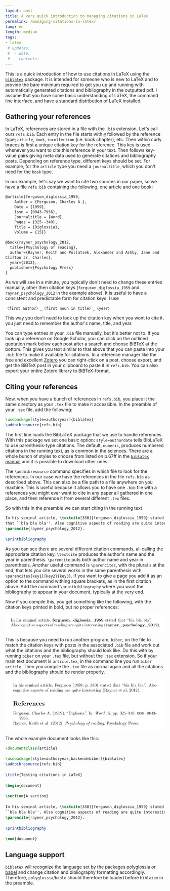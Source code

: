 ```yaml
---
layout: post
title: A very quick introduction to managing citations in LaTeX
permalink: /managing-citations-in-latex/
lang: en
length: medium
tags: 
- latex
 # updates:
 #  - date:
 #    contents:
---
```


This is a quick introduction of how to use citations in LaTeX using the [`biblatex`](https://www.ctan.org/pkg/biblatex) package. It is intended for someone who is new to LaTeX and to provide the bare minimum required to get you up and running with automatically generated citations and bibliography in the outputted pdf. I assume that you have some basic understanding of LaTeX, the command line interface, and have a [standard distribution of LaTeX](https://www.latex-project.org/get/) installed.

## Gathering your references

In LaTeX, references are stored in a file with the `.bib` extension. Let's call ours `refs.bib`. Each entry in the file starts with `@` followed by the reference type; `article`, `book`, `incollection` (i.e. book chapter), etc. Then within curly braces is first a unique citation key for the reference. This key is used whenever you want to cite this reference in your text. Then follows key-value pairs giving meta data used to generate citations and bibliography posts. Depending on reference type, different keys should be set. For example, for the `article` type you need a `journaltitle`, which you don't need for the `book` type. 

In our example, let's say we want to cite two sources in our paper, so we have a file `refs.bib` containing the following, one article and one book:

```
@article{ferguson_diglossia_1959,
	Author = {Ferguson, Charles A.},
	Date = {1959},
	Issn = {0043-7956},
	Journaltitle = {Word},
	Pages = {325--340},
	Title = {Diglossia},
	Volume = {15}}

@book{rayner_psychology_2012,
  title={Psychology of reading},
  author={Rayner, Keith and Pollatsek, Alexander and Ashby, Jane and Clifton Jr, Charles},
  year={2012},
  publisher={Psychology Press}
}
```

As we will see in a minute, you typically don't need to change these entries manually, other then citation keys (`ferguson_diglossia_1959` and `rayner_psychology_2012` in the example above). It is useful to have a consistent and predictable form for citation keys. I use 

```
〈first author〉_〈first noun in title〉_〈year〉
```

This way you don't need to look up the citation key when you wont to cite it, you just need to remember the author's name, title, and year.

You can type entries in your `.bib` file manually, but it's better not to. If you look up a reference on Google Scholar, you can click on the outlined quotation mark below each post after a search and choose BiBTeX at the bottom. This gives you text similar to that above that you can paste into your `.bib` file to make it available for citations. In a reference manager like the free and excellent [Zotero](http://www.zoteri.org) you can right-click on a post, choose export, and get the BiBTeX post in your clipboard to paste it in `refs.bib`. You can also export your entire Zotero library to BiBTeX-format.

## Citing your references

Now, when you have a bunch of references in `refs.bib`, you place it the same directory as your `.tex` file to make it accessible. In the preamble of your `.tex` file, add the following:


``` tex
\usepackage[style=authoryear]{biblatex}
\addbibresource{refs.bib}
```

The first line loads the BibLaTeX package that we use to handle references. With this package we set one basic option: `style=authordate` tells BibLaTeX to use parenthesis-type citations. The default, `numeric`, produces numbered citations in the running text, as is common in the sciences. There are a whole bunch of styles to choose from listed on p.67ff in the [`biblatex` manual](http://mirrors.ctan.org/macros/latex/contrib/biblatex/doc/biblatex.pdf) and it is possible to download other ones. 


The `\addbibresource` command specifies in which file to look for the references. In our case we have the references in the file `refs.bib` as described above. This can also be a file path to a file anywhere on you machine. This is useful because it allows you to have one `.bib` file with a references you might ever want to cite in any paper all gathered in one place, and then reference it from several different `.tex` files.

So with this in the preamble we can start citing in the running text

```tex
In his seminal article, \textcite[330]{ferguson_diglossia_1959} stated
that ``bla bla bla''. Also cognitive aspects of reading are quite interesting
\parencite{rayner_psychology_2012}.

\printbibliography
```

As you can see there are several different citation commands, all calling the appropriate citation key. `\textcite` produces the author's name and the year in parenthesis. `\parencite` puts both author name and year in parenthesis. Another useful command is `\parencites`, with the plural `s` at the end, that lets you cite several works in the same parenthesis with `\parencites{key1}{key2}{key3}`. If you want to give a page you add it as an option to the command withing square brackets, as in the first citation above. Add the command `\printbibliography` where you want the bibliography to appear in your document, typically at the very end.

Now if you compile this, you get something like the following, with the citation keys printed in bold, but no proper references:

![Pdf pre-biber](/images/2019-02-16/pre-biber.png)

This is because you need to run another program, `biber`, on the file to match the citation keys with posts in the associated `.bib` file and work out what the citations and the bibliography should look like. Do this with by running `biber` on your `.tex` file, but without the `.tex` extension. So if your main text document is `article.tex`, in the command line you run `biber article`. Then you compile the `.tex` file as normal again and all the citations and the bibliography should be render properly.


![Pdf post-biber](/images/2019-02-16/post-biber.png)

The whole example document looks like this:

```tex
\documentclass{article}

\usepackage[style=authoryear,backend=biber]{biblatex}
\addbibresource{refs.bib}

\title{Testing citations in LaTeX}

\begin{document}

\section{A section}

In his seminal article, \textcite[330]{ferguson_diglossia_1959} stated that
``bla bla bla''. Also cognitive aspects of reading are quite interesting
\parencite{rayner_psychology_2012}.

\printbibliography

\end{document}
```

## Language support

`biblatex` will recognize the language set by the packages [polyglossia](https://www.ctan.org/pkg/polyglossia) or [babel](https://www.ctan.org/pkg/babel) and change citation and bibliography formatting accordingly. Therefore, `polyglossia`/`bable` should therefore be loaded before `biblatex` in the preamble.

